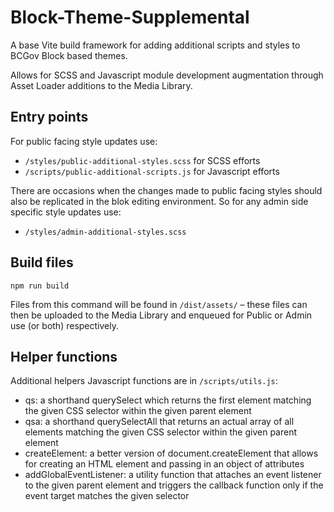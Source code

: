 # Block-Theme-Supplemental

A base Vite build framework for adding additional scripts and styles to BCGov Block based themes.

Allows for SCSS and Javascript module development augmentation through Asset Loader additions to the Media Library.

## Entry points

For public facing style updates use:
- `/styles/public-additional-styles.scss` for SCSS efforts
- `/scripts/public-additional-scripts.js` for Javascript efforts

There are occasions when the changes made to public facing styles should also be replicated in the blok editing environment. So for any admin side specific style updates use:
- `/styles/admin-additional-styles.scss`

## Build files

```
npm run build
```
Files from this command will be found in `/dist/assets/` – these files can then be uploaded to the Media Library and enqueued for Public or Admin use (or both) respectively.

## Helper functions

Additional helpers Javascript functions are in `/scripts/utils.js`:
- qs: a shorthand querySelect which returns the first element matching the given CSS selector within the given parent element
- qsa: a shorthand querySelectAll that returns an actual array of all elements matching the given CSS selector within the given parent element
- createElement: a better version of document.createElement that allows for creating an HTML element and passing in an object of attributes
- addGlobalEventListener: a utility function that attaches an event listener to the given parent element and triggers the callback function only if the event target matches the given selector 